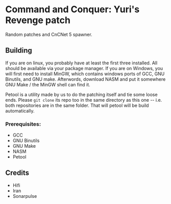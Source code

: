 Command and Conquer: Yuri's Revenge patch
================================================================================

Random patches and CnCNet 5 spawner.

Building
--------------------------------------------------------------------------------

If you are on linux, you probably have at least the first three installed. All
should be available via your package manager. If you are on Windows, you will
first need to install MinGW, which contains windows ports of GCC, GNU Binutils,
and GNU make. Afterwords, download NASM and put it somewhere GNU Make / the
MinGW shell can find it.

Petool is a utility made by us to do the patching itself and tie some loose
ends. Please `git clone` its repo too in the same directory as this one --
i.e. both repositories are in the same folder. That will petool will be build
automatically.

### Prerequisites:
 - GCC
 - GNU Binutils
 - GNU Make
 - NASM
 - Petool

Credits
--------------------------------------------------------------------------------

 - Hifi
 - Iran
 - Sonarpulse

